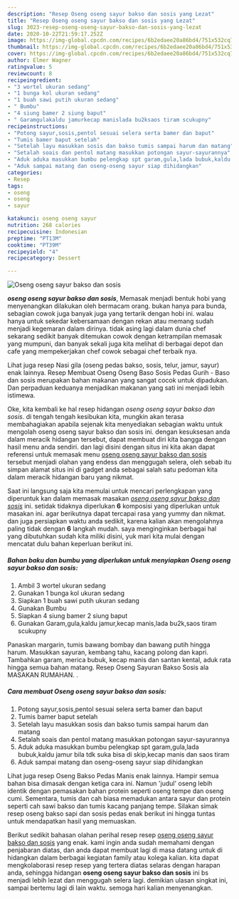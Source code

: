 ```yaml
---
description: "Resep Oseng oseng sayur bakso dan sosis yang Lezat"
title: "Resep Oseng oseng sayur bakso dan sosis yang Lezat"
slug: 3023-resep-oseng-oseng-sayur-bakso-dan-sosis-yang-lezat
date: 2020-10-22T21:59:17.252Z
image: https://img-global.cpcdn.com/recipes/6b2edaee20a86bd4/751x532cq70/oseng-oseng-sayur-bakso-dan-sosis-foto-resep-utama.jpg
thumbnail: https://img-global.cpcdn.com/recipes/6b2edaee20a86bd4/751x532cq70/oseng-oseng-sayur-bakso-dan-sosis-foto-resep-utama.jpg
cover: https://img-global.cpcdn.com/recipes/6b2edaee20a86bd4/751x532cq70/oseng-oseng-sayur-bakso-dan-sosis-foto-resep-utama.jpg
author: Elmer Wagner
ratingvalue: 5
reviewcount: 8
recipeingredient:
- "3 wortel ukuran sedang"
- "1 bunga kol ukuran sedang"
- "1 buah sawi putih ukuran sedang"
- " Bumbu"
- "4 siung bamer 2 siung baput"
- " Garamgulakaldu jamurkecap manislada bu2ksaos tiram scukupny"
recipeinstructions:
- "Potong sayur,sosis,pentol sesuai selera serta bamer dan baput"
- "Tumis bamer baput setelah"
- "Setelah layu masukkan sosis dan bakso tumis sampai harum dan matang"
- "Setalah soais dan pentol matang masukkan potongan sayur-sayurannya"
- "Aduk aduka masukkan bumbu pelengkap spt garam,gula,lada bubuk,kaldu jamur bila tdk suka bisa di skip,kecap manis dan saos tiram"
- "Aduk sampai matang dan oseng-oseng sayur siap dihidangkan"
categories:
- Resep
tags:
- oseng
- oseng
- sayur

katakunci: oseng oseng sayur 
nutrition: 268 calories
recipecuisine: Indonesian
preptime: "PT13M"
cooktime: "PT39M"
recipeyield: "4"
recipecategory: Dessert

---
```



![Oseng oseng sayur bakso dan sosis](https://img-global.cpcdn.com/recipes/6b2edaee20a86bd4/751x532cq70/oseng-oseng-sayur-bakso-dan-sosis-foto-resep-utama.jpg)

<b><i>oseng oseng sayur bakso dan sosis</i></b>, Memasak menjadi bentuk hobi yang menyenangkan dilakukan oleh bermacam orang. bukan hanya para bunda, sebagian cowok juga banyak juga yang tertarik dengan hobi ini. walau hanya untuk sekedar kebersamaan dengan rekan atau memang sudah menjadi kegemaran dalam dirinya. tidak asing lagi dalam dunia chef sekarang sedikit banyak ditemukan cowok dengan ketrampilan memasak yang mumpuni, dan banyak sekali juga kita melihat di berbagai depot dan cafe yang mempekerjakan chef cowok sebagai chef terbaik nya.

Lihat juga resep Nasi gila (oseng pedas bakso, sosis, telur, jamur, sayur) enak lainnya. Resep Membuat Oseng Oseng Baso Sosis Pedas Gurih - Baso dan sosis merupakan bahan makanan yang sangat cocok untuk dipadukan. Dan perpaduan keduanya menjadikan makanan yang sati ini menjadi lebih istimewa.

Oke, kita kembali ke hal resep hidangan <i>oseng oseng sayur bakso dan sosis</i>. di tengah tengah kesibukan kita, mungkin akan terasa membahagiakan apabila sejenak kita menyediakan sebagian waktu untuk mengolah oseng oseng sayur bakso dan sosis ini. dengan kesuksesan anda dalam meracik hidangan tersebut, dapat membuat diri kita bangga dengan hasil menu anda sendiri. dan lagi disini dengan situs ini kita akan dapat referensi untuk memasak menu <u>oseng oseng sayur bakso dan sosis</u> tersebut menjadi olahan yang endess dan menggugah selera, oleh sebab itu simpan alamat situs ini di gadget anda sebagai salah satu pedoman kita dalam meracik hidangan baru yang nikmat.


Saat ini langsung saja kita memulai untuk mencari perlengkapan yang diperuntuk kan dalam memasak masakan <u><i>oseng oseng sayur bakso dan sosis</i></u> ini. setidak tidaknya diperlukan <b>6</b> komposisi yang diperlukan untuk masakan ini. agar berikutnya dapat tercapai rasa yang yummy dan nikmat. dan juga persiapkan waktu anda sedikit, karena kalian akan mengolahnya paling tidak dengan <b>6</b> langkah mudah. saya menginginkan berbagai hal yang dibutuhkan sudah kita miliki disini, yuk mari kita mulai dengan mencatat dulu bahan keperluan berikut ini.

<!--inarticleads1-->

##### Bahan baku dan bumbu yang diperlukan untuk menyiapkan Oseng oseng sayur bakso dan sosis:

1. Ambil 3 wortel ukuran sedang
1. Gunakan 1 bunga kol ukuran sedang
1. Siapkan 1 buah sawi putih ukuran sedang
1. Gunakan  Bumbu
1. Siapkan 4 siung bamer 2 siung baput
1. Gunakan  Garam,gula,kaldu jamur,kecap manis,lada bu2k,saos tiram scukupny


Panaskan margarin, tumis bawang bombay dan bawang putih hingga harum. Masukkan sayuran, kembang tahu, kacang polong dan kapri. Tambahkan garam, merica bubuk, kecap manis dan santan kental, aduk rata hingga semua bahan matang. Resep Oseng Sayuran Bakso Sosis ala MASAKAN RUMAHAN. . 

<!--inarticleads2-->

##### Cara membuat Oseng oseng sayur bakso dan sosis:

1. Potong sayur,sosis,pentol sesuai selera serta bamer dan baput
1. Tumis bamer baput setelah
1. Setelah layu masukkan sosis dan bakso tumis sampai harum dan matang
1. Setalah soais dan pentol matang masukkan potongan sayur-sayurannya
1. Aduk aduka masukkan bumbu pelengkap spt garam,gula,lada bubuk,kaldu jamur bila tdk suka bisa di skip,kecap manis dan saos tiram
1. Aduk sampai matang dan oseng-oseng sayur siap dihidangkan


Lihat juga resep Oseng Bakso Pedas Manis enak lainnya. Hampir semua bahan bisa dimasak dengan ketiga cara ini. Namun &#39;judul&#39; oseng lebih identik dengan pemasakan bahan protein seperti oseng tempe dan oseng cumi. Sementara, tumis dan cah biasa memadukan antara sayur dan protein seperti cah sawi bakso dan tumis kacang panjang tempe. Silakan simak resep oseng bakso sapi dan sosis pedas enak berikut ini hingga tuntas untuk mendapatkan hasil yang memuaskan. 

Berikut sedikit bahasan olahan perihal resep resep <u>oseng oseng sayur bakso dan sosis</u> yang enak. kami ingin anda sudah memahami dengan penjabaran diatas, dan anda dapat membuat lagi di masa datang untuk di hidangkan dalam berbagai kegiatan family atau kolega kalian. kita dapat mengkolaborasi resep resep yang tertera diatas selaras dengan harapan anda, sehingga hidangan <b>oseng oseng sayur bakso dan sosis</b> ini bs menjadi lebih lezat dan menggugah selera lagi. demikian ulasan singkat ini, sampai bertemu lagi di lain waktu. semoga hari kalian menyenangkan.

